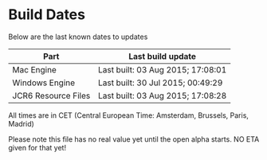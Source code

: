 # Build Dates

Below are the last known dates to updates

Part | Last build update
-----|-----
Mac Engine | Last built: 03 Aug 2015; 17:08:01
Windows Engine | Last built: 30 Jul 2015; 00:49:29
JCR6 Resource Files | Last built: 03 Aug 2015; 17:08:28
All times are in CET (Central European Time: Amsterdam, Brussels, Paris, Madrid)


Please note this file has no real value yet until the open alpha starts. NO ETA given for that yet!
